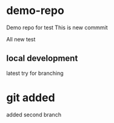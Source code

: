 # demo-repo

Demo repo for test
This is new commmit

All new test

## local development

latest try for branching

# git added

added second branch
